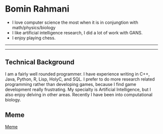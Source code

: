 # Bomin Rahmani
* I love computer science the most when it is in conjungtion with math/physics/biology
* I like artificial intelligence research, I did a lot of work with GANS.
* I enjoy playing chess.
--------------------------------------------------------------------------
--------------------------------------------------------------------------
## Technical Background
I am a fairly well rounded programmer. I have experience writing in C++, Java, Python, R, Lisp, HolyC, and SQL. I prefer to do more research related programming rather than developing games, because I find game development really frustrating. My specialty is Artificial Intelligence, but I also enjoy delving in other areas. Recently I have been into computational biology.
## Meme
[Meme](https://twitter.com/chiweethedog/status/1354935774479695885)

